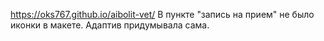 ﻿https://oks767.github.io/aibolit-vet/
В пункте "запись на прием" не было иконки в макете. Адаптив придумывала сама.
